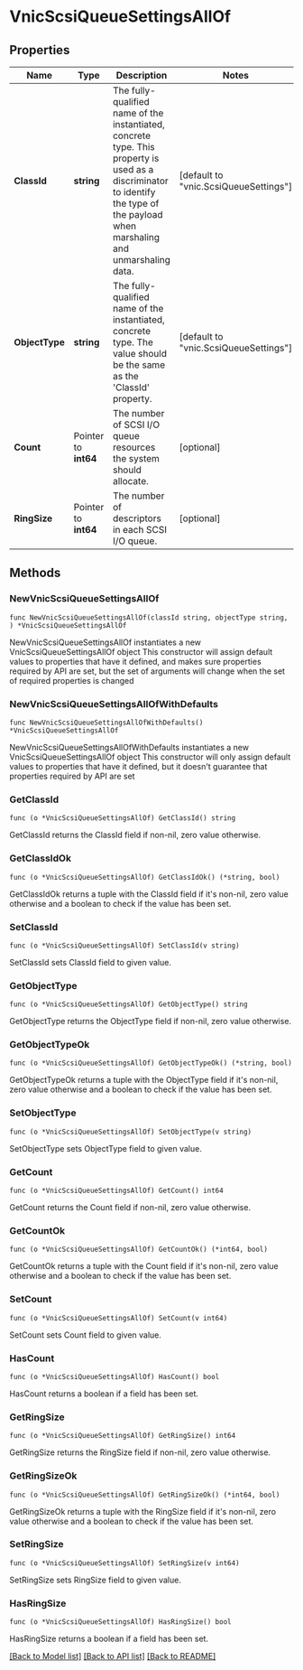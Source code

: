 # VnicScsiQueueSettingsAllOf

## Properties

Name | Type | Description | Notes
------------ | ------------- | ------------- | -------------
**ClassId** | **string** | The fully-qualified name of the instantiated, concrete type. This property is used as a discriminator to identify the type of the payload when marshaling and unmarshaling data. | [default to "vnic.ScsiQueueSettings"]
**ObjectType** | **string** | The fully-qualified name of the instantiated, concrete type. The value should be the same as the &#39;ClassId&#39; property. | [default to "vnic.ScsiQueueSettings"]
**Count** | Pointer to **int64** | The number of SCSI I/O queue resources the system should allocate. | [optional] 
**RingSize** | Pointer to **int64** | The number of descriptors in each SCSI I/O queue. | [optional] 

## Methods

### NewVnicScsiQueueSettingsAllOf

`func NewVnicScsiQueueSettingsAllOf(classId string, objectType string, ) *VnicScsiQueueSettingsAllOf`

NewVnicScsiQueueSettingsAllOf instantiates a new VnicScsiQueueSettingsAllOf object
This constructor will assign default values to properties that have it defined,
and makes sure properties required by API are set, but the set of arguments
will change when the set of required properties is changed

### NewVnicScsiQueueSettingsAllOfWithDefaults

`func NewVnicScsiQueueSettingsAllOfWithDefaults() *VnicScsiQueueSettingsAllOf`

NewVnicScsiQueueSettingsAllOfWithDefaults instantiates a new VnicScsiQueueSettingsAllOf object
This constructor will only assign default values to properties that have it defined,
but it doesn't guarantee that properties required by API are set

### GetClassId

`func (o *VnicScsiQueueSettingsAllOf) GetClassId() string`

GetClassId returns the ClassId field if non-nil, zero value otherwise.

### GetClassIdOk

`func (o *VnicScsiQueueSettingsAllOf) GetClassIdOk() (*string, bool)`

GetClassIdOk returns a tuple with the ClassId field if it's non-nil, zero value otherwise
and a boolean to check if the value has been set.

### SetClassId

`func (o *VnicScsiQueueSettingsAllOf) SetClassId(v string)`

SetClassId sets ClassId field to given value.


### GetObjectType

`func (o *VnicScsiQueueSettingsAllOf) GetObjectType() string`

GetObjectType returns the ObjectType field if non-nil, zero value otherwise.

### GetObjectTypeOk

`func (o *VnicScsiQueueSettingsAllOf) GetObjectTypeOk() (*string, bool)`

GetObjectTypeOk returns a tuple with the ObjectType field if it's non-nil, zero value otherwise
and a boolean to check if the value has been set.

### SetObjectType

`func (o *VnicScsiQueueSettingsAllOf) SetObjectType(v string)`

SetObjectType sets ObjectType field to given value.


### GetCount

`func (o *VnicScsiQueueSettingsAllOf) GetCount() int64`

GetCount returns the Count field if non-nil, zero value otherwise.

### GetCountOk

`func (o *VnicScsiQueueSettingsAllOf) GetCountOk() (*int64, bool)`

GetCountOk returns a tuple with the Count field if it's non-nil, zero value otherwise
and a boolean to check if the value has been set.

### SetCount

`func (o *VnicScsiQueueSettingsAllOf) SetCount(v int64)`

SetCount sets Count field to given value.

### HasCount

`func (o *VnicScsiQueueSettingsAllOf) HasCount() bool`

HasCount returns a boolean if a field has been set.

### GetRingSize

`func (o *VnicScsiQueueSettingsAllOf) GetRingSize() int64`

GetRingSize returns the RingSize field if non-nil, zero value otherwise.

### GetRingSizeOk

`func (o *VnicScsiQueueSettingsAllOf) GetRingSizeOk() (*int64, bool)`

GetRingSizeOk returns a tuple with the RingSize field if it's non-nil, zero value otherwise
and a boolean to check if the value has been set.

### SetRingSize

`func (o *VnicScsiQueueSettingsAllOf) SetRingSize(v int64)`

SetRingSize sets RingSize field to given value.

### HasRingSize

`func (o *VnicScsiQueueSettingsAllOf) HasRingSize() bool`

HasRingSize returns a boolean if a field has been set.


[[Back to Model list]](../README.md#documentation-for-models) [[Back to API list]](../README.md#documentation-for-api-endpoints) [[Back to README]](../README.md)


